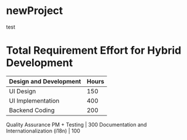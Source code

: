 # newProject
test

# Total Requirement Effort for Hybrid Development

Design and Development | Hours
--- | ---
UI Design | 150
UI Implementation | 400
Backend Coding | 200
Quality Assurance 
PM + Testing | 300
Documentation and Internationalization (i18n) | 100
